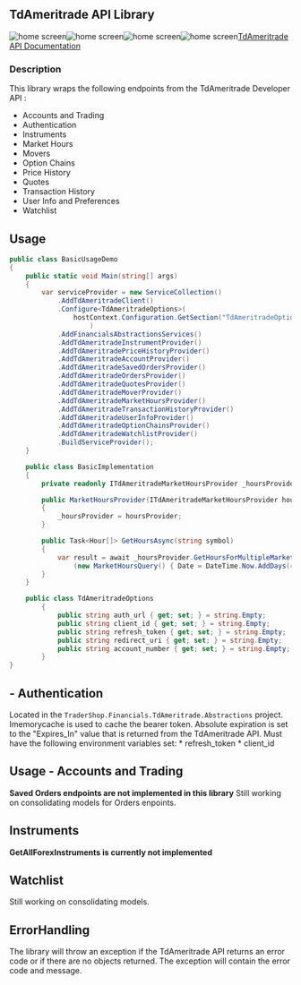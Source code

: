 ## TdAmeritrade API Library

<img src="https://img.shields.io/github/issues/ucrengineer/TraderShop.Financials"
    alt = "home screen"
    style = "float: left"/>
<img src="https://img.shields.io/github/forks/ucrengineer/TraderShop.Financials"
    alt = "home screen"
    style = "float: left"/>
<img src="https://img.shields.io/github/stars/ucrengineer/TraderShop.Financials"
    alt = "home screen"
    style = "float: left"/>
<img src="https://img.shields.io/github/license/ucrengineer/TraderShop.Financials.TdAmeritrade"
    alt = "home screen"
    style = "float: left"/>

[TdAmeritrade API Documentation](https://developer.tdameritrade.com/apis "TdAmeritrade's API Documentation")


### Description

This library wraps the following endpoints from the TdAmeritrade Developer API :

* Accounts and Trading
* Authentication
* Instruments
* Market Hours
* Movers
* Option Chains
* Price History
* Quotes
* Transaction History
* User Info and Preferences
* Watchlist

## Usage 

```csharp
public class BasicUsageDemo
{
    public static void Main(string[] args)
    {
        var serviceProvider = new ServiceCollection()
            .AddTdAmeritradeClient()
            .Configure<TdAmeritradeOptions>(
                hostContext.Configuration.GetSection("TdAmeritradeOptions")
                    )
            .AddFinancialsAbstractionsServices()
            .AddTdAmeritradeInstrumentProvider()
            .AddTdAmeritradePriceHistoryProvider()
            .AddTdAmeritradeAccountProvider()
            .AddTdAmeritradeSavedOrdersProvider()
            .AddTdAmeritradeOrdersProvider()
            .AddTdAmeritradeQuotesProvider()
            .AddTdAmeritradeMoverProvider()
            .AddTdAmeritradeMarketHoursProvider()
            .AddTdAmeritradeTransactionHistoryProvider()
            .AddTdAmeritradeUserInfoProvider()
            .AddTdAmeritradeOptionChainsProvider()
            .AddTdAmeritradeWatchlistProvider()
            .BuildServiceProvider();
    }

    public class BasicImplementation
    {
        private readonly ITdAmeritradeMarketHoursProvider _hoursProvider;

        public MarketHoursProvider(ITdAmeritradeMarketHoursProvider hoursProvider)
        {
            _hoursProvider = hoursProvider;
        }

        public Task<Hour[]> GetHoursAsync(string symbol)
        {
            var result = await _hoursProvider.GetHoursForMultipleMarkets
                (new MarketHoursQuery() { Date = DateTime.Now.AddDays(4), Markets = new string[] { "FUTURE" } }, CancellationToken.None);
        }
    }

    public class TdAmeritradeOptions
        {
            public string auth_url { get; set; } = string.Empty;
            public string client_id { get; set; } = string.Empty;
            public string refresh_token { get; set; } = string.Empty;
            public string redirect_uri { get; set; } = string.Empty;
            public string account_number { get; set; } = string.Empty;
        }
}


```

## - Authentication
Located in the `TraderShop.Financials.TdAmeritrade.Abstractions` project.
Imemorycache is used to cache the bearer token. Absolute expiration is set to the "Expires_In" value that is returned from the TdAmeritrade API.
Must have the following environment variables set:
    * refresh_token
    * client_id

## Usage - Accounts and Trading

<b>Saved Orders endpoints are not implemented in this library</b>
Still working on consolidating models for Orders enpoints.

## Instruments

<b>GetAllForexInstruments is currently not implemented</b>

## Watchlist

Still working on consolidating models.

## ErrorHandling

The library will throw an exception if the TdAmeritrade API returns an error code or if there are no objects returned.
The exception will contain the error code and message.
